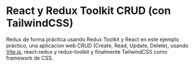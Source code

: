 # React y Redux Toolkit CRUD (con TailwindCSS)

 Redux de forma práctica usando Redux Toolkit y React en este ejemplo práctico, una aplicacion web CRUD (Create, Read, Update, Delete), usando [Vite.js](https://vitejs.dev/), react-redux y redux-toolkit y finalmente TailwindCSS como framework de CSS.